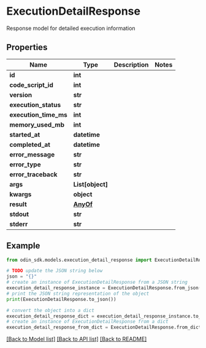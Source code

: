# ExecutionDetailResponse

Response model for detailed execution information

## Properties

Name | Type | Description | Notes
------------ | ------------- | ------------- | -------------
**id** | **int** |  | 
**code_script_id** | **int** |  | 
**version** | **str** |  | 
**execution_status** | **str** |  | 
**execution_time_ms** | **int** |  | 
**memory_used_mb** | **int** |  | 
**started_at** | **datetime** |  | 
**completed_at** | **datetime** |  | 
**error_message** | **str** |  | 
**error_type** | **str** |  | 
**error_traceback** | **str** |  | 
**args** | **List[object]** |  | 
**kwargs** | **object** |  | 
**result** | [**AnyOf**](AnyOf.md) |  | 
**stdout** | **str** |  | 
**stderr** | **str** |  | 

## Example

```python
from odin_sdk.models.execution_detail_response import ExecutionDetailResponse

# TODO update the JSON string below
json = "{}"
# create an instance of ExecutionDetailResponse from a JSON string
execution_detail_response_instance = ExecutionDetailResponse.from_json(json)
# print the JSON string representation of the object
print(ExecutionDetailResponse.to_json())

# convert the object into a dict
execution_detail_response_dict = execution_detail_response_instance.to_dict()
# create an instance of ExecutionDetailResponse from a dict
execution_detail_response_from_dict = ExecutionDetailResponse.from_dict(execution_detail_response_dict)
```
[[Back to Model list]](../README.md#documentation-for-models) [[Back to API list]](../README.md#documentation-for-api-endpoints) [[Back to README]](../README.md)



